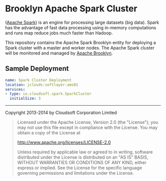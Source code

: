 Brooklyn Apache Spark Cluster
=======

([Apache Spark](https://spark.apache.org/)) is an engine for processing large datasets (big data). Spark has the advantage of fast data processing using in-memory computations and runs map reduce jobs much faster than Hadoop.

This repository contains the Apache Spark Brooklyn entity for deploying a Spark cluster with a master and worker nodes. The Apache Spark cluster will be monitored and managed by [Apache Brooklyn](https://brooklyn.incubator.apache.org/).

## Sample Deployment

```yaml
name: Spark Cluster Deployment
location: jclouds:softlayer:ams01
services:
- type: io.cloudsoft.spark.SparkCluster
  initialSize: 3
```

----

Copyright 2013-2014 by Cloudsoft Corporation Limited

> Licensed under the Apache License, Version 2.0 (the "License");
> you may not use this file except in compliance with the License.
> You may obtain a copy of the License at
> 
> http://www.apache.org/licenses/LICENSE-2.0
> 
> Unless required by applicable law or agreed to in writing, software
> distributed under the License is distributed on an "AS IS" BASIS,
> WITHOUT WARRANTIES OR CONDITIONS OF ANY KIND, either express or implied.
> See the License for the specific language governing permissions and
> limitations under the License.